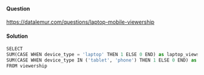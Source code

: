 #### Question
https://datalemur.com/questions/laptop-mobile-viewership

#### Solution
```python
SELECT 
SUM(CASE WHEN device_type = 'laptop' THEN 1 ELSE 0 END) as laptop_views,
SUM(CASE WHEN device_type IN ('tablet', 'phone') THEN 1 ELSE 0 END) as mobile_views
FROM viewership
```
